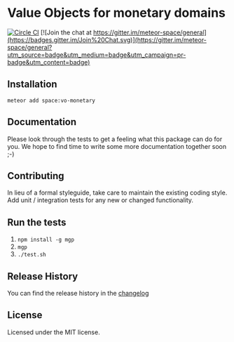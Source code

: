 # Value Objects for monetary domains

[![Circle CI](https://circleci.com/gh/meteor-space/vo-monetary.svg?style=svg)](https://circleci.com/gh/meteor-space/vo-monetary)
[![Join the chat at https://gitter.im/meteor-space/general](https://badges.gitter.im/Join%20Chat.svg)](https://gitter.im/meteor-space/general?utm_source=badge&utm_medium=badge&utm_campaign=pr-badge&utm_content=badge)

## Installation
`meteor add space:vo-monetary`

## Documentation
Please look through the tests to get a feeling what this package can do for you.
We hope to find time to write some more documentation together soon ;-)

## Contributing
In lieu of a formal styleguide, take care to maintain the existing coding style.
Add unit / integration tests for any new or changed functionality.

## Run the tests
1. `npm install -g mgp`
2. `mgp`
3. `./test.sh`

## Release History
You can find the release history in the [changelog](https://github.com/meteor-space/vo-monetary/blob/master/CHANGELOG.md)

## License
Licensed under the MIT license.